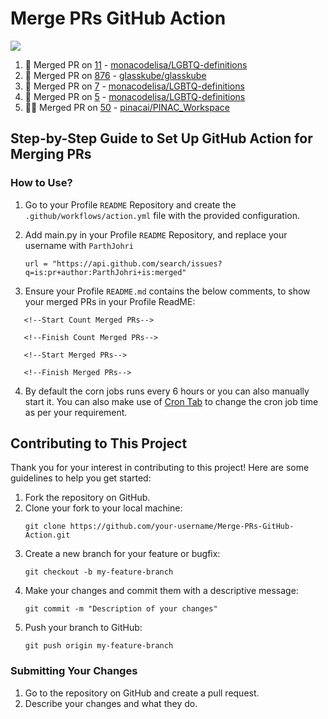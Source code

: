 # Merge PRs GitHub Action

<!--Start Count Merged PRs-->
  <span><img src="https://img.shields.io/badge/Total_Merged_PRs-33-1877F2?style=for-the-badge"></span>
<!--Finish Count Merged PRs-->

<!--Start Merged PRs-->
1. 🥳 Merged PR on [11](https://github.com/monacodelisa/LGBTQ-definitions/pull/11) - [monacodelisa/LGBTQ-definitions](https://github.com/monacodelisa/LGBTQ-definitions)
2. 🎉 Merged PR on [876](https://github.com/glasskube/glasskube/pull/876) - [glasskube/glasskube](https://github.com/glasskube/glasskube)
3. 🎊 Merged PR on [7](https://github.com/monacodelisa/LGBTQ-definitions/pull/7) - [monacodelisa/LGBTQ-definitions](https://github.com/monacodelisa/LGBTQ-definitions)
4. 🥂 Merged PR on [5](https://github.com/monacodelisa/LGBTQ-definitions/pull/5) - [monacodelisa/LGBTQ-definitions](https://github.com/monacodelisa/LGBTQ-definitions)
5. 🙌🏼 Merged PR on [50](https://github.com/pinacai/PINAC_Workspace/pull/50) - [pinacai/PINAC_Workspace](https://github.com/pinacai/PINAC_Workspace)
<!--Finish Merged PRs-->

## Step-by-Step Guide to Set Up GitHub Action for Merging PRs 

### How to Use? 

1. Go to your Profile `README` Repository and create the `.github/workflows/action.yml` file with the provided configuration.
2. Add main.py in your Profile `README` Repository, and replace your username with ```ParthJohri```

   ```
   url = "https://api.github.com/search/issues?q=is:pr+author:ParthJohri+is:merged"
   ```
   
4. Ensure your Profile `README.md` contains the below comments, to show your merged PRs in your Profile ReadME:
```
   <!--Start Count Merged PRs-->

   <!--Finish Count Merged PRs-->
   
   <!--Start Merged PRs-->
   
   <!--Finish Merged PRs-->
```
4. By default the corn jobs runs every 6 hours or you can also manually start it. You can also make use of [Cron Tab](https://crontab.guru/) to change the cron job time as per your requirement.


## Contributing to This Project

Thank you for your interest in contributing to this project! Here are some guidelines to help you get started:


1. Fork the repository on GitHub.
2. Clone your fork to your local machine:
   ```
   git clone https://github.com/your-username/Merge-PRs-GitHub-Action.git
   ```
3. Create a new branch for your feature or bugfix:
   ```
   git checkout -b my-feature-branch
   ```
4. Make your changes and commit them with a descriptive message:
   ```
   git commit -m "Description of your changes"
   ```
5. Push your branch to GitHub:
   ```
   git push origin my-feature-branch
   ```

### Submitting Your Changes

1. Go to the repository on GitHub and create a pull request.
2. Describe your changes and what they do.
